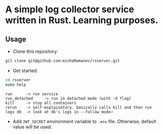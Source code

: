 # A simple log collector service written in Rust. Learning purposes.
## Usage
- Clone this repository:
```bash
git clone git@github.com:mishaRomanov/rsserver.git
```
- Get started:
```bash
cd rsserver
make help
```
```
run      -> run service
run_detached     -> run in detached mode (with -d flag)
kill     -> stop all containers
rerun    -> self-explainatory. basically calls kill and then run
logs db  -> look at db's logs in --follow mode⏎
```
- Add `JWT_SECRET` environment variable to `.env` file. Otherwise, default value will be used.
